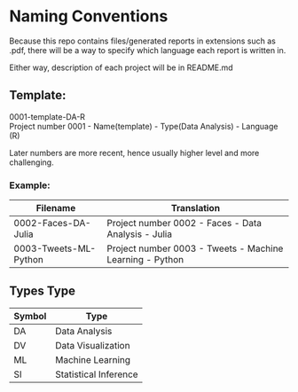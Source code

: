 # Naming Conventions

Because this repo contains files/generated reports in extensions such as .pdf, there will be a way to specify which language each report is written in.  

Either way, description of each project will be in README.md  

## Template:
0001-template-DA-R  
Project number 0001 - Name(template) - Type(Data Analysis) - Language (R)  

Later numbers are more recent, hence usually higher level and more challenging.  
### Example:  
Filename | Translation
--- | ---
0002-Faces-DA-Julia | Project number 0002 - Faces - Data Analysis - Julia  
0003-Tweets-ML-Python | Project number 0003 - Tweets - Machine Learning - Python  

## Types Type  
Symbol | Type
--- | ---
DA | Data Analysis  
DV | Data Visualization  
ML | Machine Learning  
SI | Statistical Inference  
